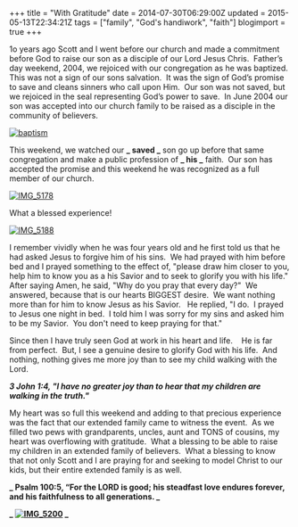 +++
title = "With Gratitude"
date = 2014-07-30T06:29:00Z
updated = 2015-05-13T22:34:21Z
tags = ["family", "God's handiwork", "faith"]
blogimport = true 
+++

1o years ago Scott and I went before our church and made a commitment before God to raise our son as a disciple of our Lord Jesus Chris.  Father’s day weekend, 2004, we rejoiced with our congregation as he was baptized.  This was not a sign of our sons salvation.  It was the sign of God’s promise to save and cleans sinners who call upon Him.  Our son was not saved, but we rejoiced in the seal representing God’s power to save.  In June 2004 our son was accepted into our church family to be raised as a disciple in the community of believers.  

[![baptism](https://latc.s3.amazonaws.com/wp-content/uploads/2014/07/baptism.jpg "baptism")](https://latc.s3.amazonaws.com/wp-content/uploads/2014/07/baptism.jpg)  

This weekend, we watched our **_
saved
_** son go up before that same congregation and make a public profession of **_
his
_** faith.  Our son has accepted the promise and this weekend he was recognized as a full member of our church.  

[![IMG_5178](https://latc.s3.amazonaws.com/wp-content/uploads/2014/07/IMG_5178.jpg "IMG_5178")](https://latc.s3.amazonaws.com/wp-content/uploads/2014/07/IMG_5178.jpg)  

What a blessed experience!

[![IMG_5188](https://latc.s3.amazonaws.com/wp-content/uploads/2014/07/IMG_5188.jpg "IMG_5188")](https://latc.s3.amazonaws.com/wp-content/uploads/2014/07/IMG_5188.jpg)  

I remember vividly when he was four years old and he first told us that he had asked Jesus to forgive him of his sins.  We had prayed with him before bed and I prayed something to the effect of, "please draw him closer to you, help him to know you as a his Savior and to seek to glorify you with his life."  After saying Amen, he said, "Why do you pray that every day?"  We answered, because that is our hearts BIGGEST desire.  We want nothing more than for him to know Jesus as his Savior.   He replied, "I do.  I prayed to Jesus one night in bed.  I told him I was sorry for my sins and asked him to be my Savior.  You don't need to keep praying for that."  

Since then I have truly seen God at work in his heart and life.    He is far from perfect.  But, I see a genuine desire to glorify God with his life.  And nothing, nothing gives me more joy than to see my child walking with the Lord.  

**_3 John 1:4, "I have no greater joy than to hear that my children are walking in the truth."_**  

My heart was so full this weekend and adding to that precious experience was the fact that our extended family came to witness the event.  As we filled two pews with grandparents, uncles, aunt and TONS of cousins, my heart was overflowing with gratitude.  What a blessing to be able to raise my children in an extended family of believers.  What a blessing to know that not only Scott and I are praying for and seeking to model Christ to our kids, but their entire extended family is as well.  

**_
Psalm 100:5, “For the LORD is good; his steadfast love endures forever, and his faithfulness to all generations.
_**  

**_
[![IMG_5200](https://latc.s3.amazonaws.com/wp-content/uploads/2014/07/IMG_5200.jpg "IMG_5200")](https://latc.s3.amazonaws.com/wp-content/uploads/2014/07/IMG_5200.jpg)
_**
